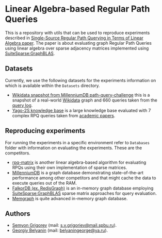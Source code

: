 # Linear Algebra-based Regular Path Queries

This is a repository with utils that can be used to reproduce experiments described in [Single-Source Regular Path Querying in Terms of Linear Algebra paper](https://arxiv.org/abs/2412.10287). The paper is about evaluating graph Regular Path Queries using linear algebra over sparse adjacency matrices implemented using [SuiteSparse:GraphBLAS](https://github.com/DrTimothyAldenDavis/GraphBLAS).

## Datasets

Currently, we use the following datasets for the experiments information on which is available within the `Datasets` directory.

* [Wikidata snapshot from MillenniumDB path-query-challenge](https://github.com/MillenniumDB/path-query-challenge) this is a snapshot of a real-world [Wikidata](https://www.wikidata.org/wiki/Wikidata:Main_Page) graph and 660 queries taken from the [query log](https://iccl.inf.tu-dresden.de/web/Wikidata_SPARQL_Logs/en).
* [Yago-2S knowledge base](https://yago-knowledge.org/downloads/yago-2s) is a large knowledge base evaluated with 7 complex RPQ queries taken from [academic papers](https://openproceedings.org/2017/conf/edbt/paper-302.pdf).

## Reproducing experiments

For running the experiments in a specific environment refer to `Databases` folder with information on evaluating the experiments. These are the competitors.

* [rpq-matrix](https://github.com/adriangbrandon/rpq-matrix) is another linear algebra-based algorithm for evaluating RPQs using their own implementation of sparse matrices.
* [MillenniumDB](https://github.com/MillenniumDB/MillenniumDB) is a graph database demonstrating state-of-the-art performance among other competitors and that might cache the data to execute queries out of the RAM.
* [FalkorDB (ex. RedisGraph)](https://github.com/FalkorDB/FalkorDB) is an in-memory graph database employing [SuiteSparse:GraphBLAS](https://github.com/DrTimothyAldenDavis/GraphBLAS) sparse matrix approaches for query evaluation.
* [Memgraph](https://github.com/memgraph/memgraph) is quite advanced in-memory graph database.

## Authors

* [Semyon Grigorev](https://github.com/gsvgit) (mail: [s.v.grigoriev@mail.spbu.ru](mailto://s.v.grigoriev@mail.spbu.ru)).
* [Georgiy Belyanin](https://github.com/georgiy-belyanin) (mail: [belyaningeorge@ya.ru](mailto://belyaningeorge@ya.ru)).
